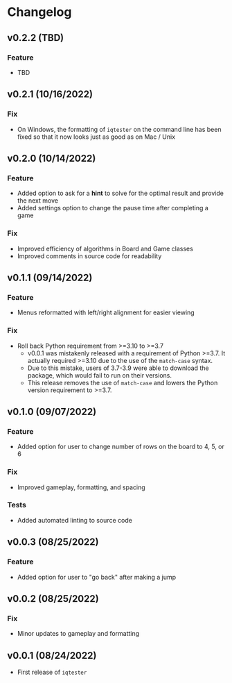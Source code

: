 # Changelog

<!-- Placeholder for next version -->
## v0.2.2 (TBD)

### Feature

- TBD

## v0.2.1 (10/16/2022)

### Fix

- On Windows, the formatting of `iqtester` on the command line has been fixed so that it now looks just as good as on Mac / Unix

## v0.2.0 (10/14/2022)

### Feature

- Added option to ask for a **hint** to solve for the optimal result and provide the next move
- Added settings option to change the pause time after completing a game

### Fix

- Improved efficiency of algorithms in Board and Game classes
- Improved comments in source code for readability

## v0.1.1 (09/14/2022)

### Feature

- Menus reformatted with left/right alignment for easier viewing

### Fix

- Roll back Python requirement from >=3.10 to >=3.7
  - v0.0.1 was mistakenly released with a requirement of Python >=3.7. It actually required >=3.10 due to the use of the `match-case` syntax.
  - Due to this mistake, users of 3.7-3.9 were able to download the package, which would fail to run on their versions.
  - This release removes the use of `match-case` and lowers the Python version requirement to >=3.7.

## v0.1.0 (09/07/2022)

### Feature

- Added option for user to change number of rows on the board to 4, 5, or 6

### Fix

- Improved gameplay, formatting, and spacing

### Tests

- Added automated linting to source code

## v0.0.3 (08/25/2022)

### Feature

- Added option for user to "go back" after making a jump

## v0.0.2 (08/25/2022)

### Fix

- Minor updates to gameplay and formatting

## v0.0.1 (08/24/2022)

- First release of `iqtester`